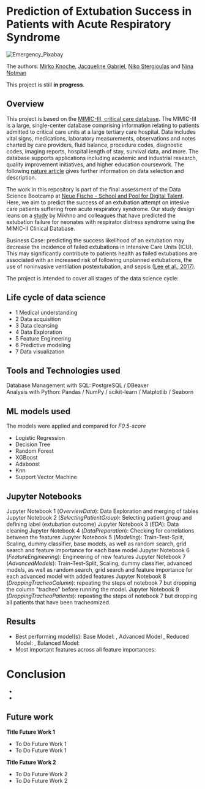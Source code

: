 # Prediction of Extubation Success in Patients with Acute Respiratory Syndrome 

![Emergency_Pixabay](https://user-images.githubusercontent.com/67256213/99786324-a019f100-2b1e-11eb-9d97-84e3a76a71dc.png)

The authors: [Mirko Knoche](https://github.com/CrazyBigFoot), [Jacqueline Gabriel](https://github.com/gabriel-hd73), [Niko Stergioulas](https://github.com/stervet) and [Nina Notman](https://github.com/NinaNotman)

This project is still **in progress**.

## Overview 

This project is based on the [MIMIC-III, critical care database](https://mimic.physionet.org/). The MIMIC-III is a large, single-center database comprising information relating to patients admitted to critical care units at a large tertiary care hospital. Data includes vital signs, medications, laboratory measurements, observations and notes charted by care providers, fluid balance, procedure codes, diagnostic codes, imaging reports, hospital length of stay, survival data, and more. The database supports applications including academic and industrial research, quality improvement initiatives, and higher education coursework. The following [nature article](https://www.nature.com/articles/sdata201635) gives further information on data selection and description. 

The work in this repository is part of the final assessment of the Data Science Bootcamp at [Neue Fische - School and Pool for Digital Talent](https://www.neuefische.de/). Here, we aim to predict the success of an extubation attempt on intesive care patients suffering from acute respiratory syndrome. Our study design leans on a [study](https://pubmed.ncbi.nlm.nih.gov/23367074/) by Mikhno and colleagues that have predicted the extubation failure for neonates with respirator distress syndrome using the MIMIC-II Clinical Database. 

Business Case: predicting the success likelihood of an extubation may decrease the incidence of failed extubations in Intensive Care Units (ICU). This may significantly contribute to patients health as failed extubations are associated with an increased risk of following unplanned extubations, the use of noninvasive ventilation postextubation, and sepsis ([Lee et al., 2017](https://www.ncbi.nlm.nih.gov/pmc/articles/PMC5363101/)). 

The project is intended to cover all stages of the data science cycle:

## Life cycle of data science

- 1 Medical understanding
- 2 Data acquisition
- 3 Data cleansing
- 4 Data Exploration
- 5 Feature Engineering
- 6 Predictive modeling
- 7 Data visualization

## Tools and Technologies used 
Database Management with SQL: PostgreSQL / DBeaver  
Analysis with Python: Pandas / NumPy / scikit-learn / Matplotlib / Seaborn 

## ML models used
The models were applied and compared for *F0.5-score* 

- Logistic Regression
- Decision Tree
- Random Forest
- XGBoost 
- Adaboost 
- Knn
- Support Vector Machine
 
## Jupyter Notebooks
Jupyter Notebook 1 (*OverviewData*): Data Exploration and merging of tables 
Jupyter Notebook 2 (*SelectingPatientGroup*): Selecting patient group and defining label (extubation outcome)
Jupyter Notebook 3 (*EDA*): Data cleaning 
Jupyter Notebook 4 (*DataPreparation*): Checking for correlations between the features 
Jupyter Notebook 5 (*Modeling*): Train-Test-Split, Scaling, dummy classifier, base models, as well as random search, grid search and feature importance for each base model 
Jupyter Notebook 6 (*FeatureEngineering*): Engineering of new features 
Jupyter Notebook 7 (*AdvancedModels*): Train-Test-Split, Scaling, dummy classifier, advanced models, as well as random search, grid search and feature importance for each advanced model with added features
Jupyter Notebook 8 (*DroppingTracheoColumn*): repeating the steps of notebook 7 but dropping the column "tracheo" before running the model.
Jupyter Notebook 9 (*DroppingTracheoPatients*): repeating the steps of notebook 7 but dropping all patients that have been tracheomized.

## Results
- Best performing model(s): Base Model: , Advanced Model , Reduced Model: , Balanced Model:  
- Most important features across all feature importances: 

# Conclusion
- 
- 

## Future work
**Title Future Work 1**
- To Do Future Work 1
- To Do Future Work 1 

**Title Future Work 2**
- To Do Future Work 2
- To Do Future Work 2 